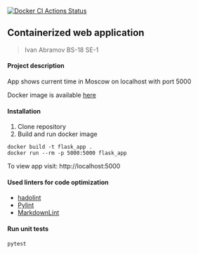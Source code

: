 [![Docker CI Actions Status](https://github.com/topivanabramov/devops/workflows/docker-ci/badge.svg)](https://github.com/topivanabramov/devops/actions) 

## **Containerized web application**

> Ivan Abramov
> BS-18 SE-1


#### Project description

App shows current time in Moscow on localhost with port 5000

Docker image is available [here](https://hub.docker.com/repository/docker/ivanabramov/devops)

#### Installation

1) Clone repository
2) Build and run docker image

```
docker build -t flask_app . 
docker run --rm -p 5000:5000 flask_app
```

 To view app visit: http://localhost:5000

#### Used linters for code optimization

- [hadolint](https://github.com/hadolint/hadolint) 
- [Pylint](https://www.pylint.org)
- [MarkdownLint](https://github.com/DavidAnson/markdownlint)

#### Run unit tests

```
pytest
```

